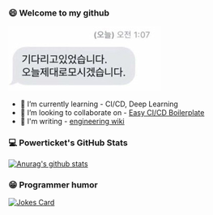 ### 😄 Welcome to my github

![image-20210223190653608](README.assets/image-20210223190653608.png)

- 🌱 I’m currently learning - CI/CD, Deep Learning
- 👯 I’m looking to collaborate on - [Easy CI/CD Boilerplate](https://github.com/powerticket/ticket-boilerplate)
- 📖 I'm writing - [engineering wiki](https://bumpy-place-13b.notion.site/16b0e2eb4a2645e582e4a0c25519ce9b)

### :computer: Powerticket's GitHub Stats

[![Anurag's github stats](https://github-readme-stats.vercel.app/api?username=powerticket&show_icons=true&count_private=true&theme=gruvbox)](https://github.com/anuraghazra/github-readme-stats)

### :grin: Programmer humor 

[![Jokes Card](https://readme-jokes.vercel.app/api)](https://github.com/ABSphreak/readme-jokes)

